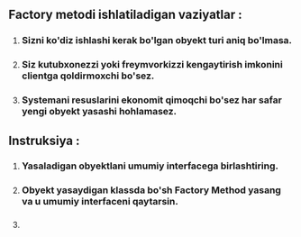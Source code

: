 ## Factory metodi ishlatiladigan vaziyatlar : 
1. ### Sizni ko'diz ishlashi kerak bo'lgan obyekt turi aniq bo'lmasa.
2. ### Siz kutubxonezzi yoki freymvorkizzi kengaytirish imkonini clientga qoldirmoxchi bo'sez.
3. ### Systemani resuslarini ekonomit qimoqchi bo'sez har safar yengi obyekt yasashi hohlamasez.

## Instruksiya :
1. ### Yasaladigan obyektlani umumiy interfacega birlashtiring.
2. ### Obyekt yasaydigan klassda bo'sh Factory Method yasang va u umumiy interfaceni qaytarsin.
3. ### 
